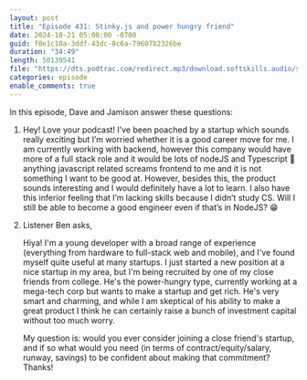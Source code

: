 ```yaml
---
layout: post
title: "Episode 431: Stinky.js and power hungry friend"
date: 2024-10-21 05:00:00 -0700
guid: f0e1c10a-3ddf-43dc-8c6a-79607b2326be
duration: "34:49"
length: 50139541
file: "https://dts.podtrac.com/redirect.mp3/download.softskills.audio/sse-431.mp3"
categories: episode
enable_comments: true
---
```


In this episode, Dave and Jamison answer these questions:

1. Hey! Love your podcast! I’ve been poached by a startup which sounds really exciting but I’m worried whether it is a good career move for me. I am currently working with backend, however this company would have more of a full stack role and it would be lots of nodeJS and Typescript 🤢 anything javascript related screams frontend to me and it is not something I want to be good at. However, besides this, the product sounds interesting and I would definitely have a lot to learn. I also have this inferior feeling that I’m lacking skills because I didn’t study CS. Will I still be able to become a good engineer even if that’s in NodeJS? 😁

2. Listener Ben asks,
   
   Hiya! I'm a young developer with a broad range of experience (everything from hardware to full-stack web and mobile), and I've found myself quite useful at many startups. I just started a new position at a nice startup in my area, but I'm being recruited by one of my close friends from college. He's the power-hungry type, currently working at a mega-tech corp but wants to make a startup and get rich. He's very smart and charming, and while I am skeptical of his ability to make a great product I think he can certainly raise a bunch of investment capital without too much worry.
   
   My question is: would you ever consider joining a close friend's startup, and if so what would you need (in terms of contract/equity/salary, runway, savings) to be confident about making that commitment? Thanks!
